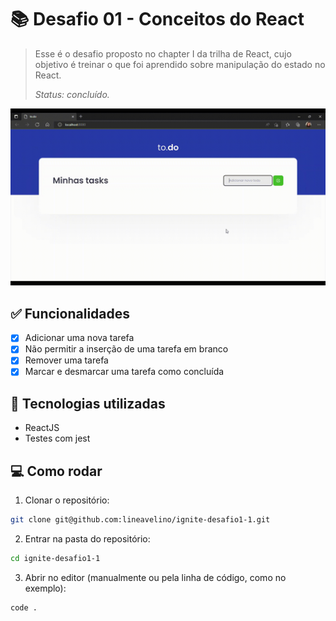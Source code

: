 # 📚 Desafio 01 - Conceitos do React

> Esse é o desafio proposto no chapter I da trilha de React, cujo objetivo é treinar o que foi aprendido sobre manipulação do estado no React.
>
> _Status: concluído._

<img src=".github/tasks.gif"/>

## ✅ Funcionalidades

- [x] Adicionar uma nova tarefa
- [x] Não permitir a inserção de uma tarefa em branco
- [x] Remover uma tarefa
- [x] Marcar e desmarcar uma tarefa como concluída

## 🚀 Tecnologias utilizadas

- ReactJS
- Testes com jest

## 💻 Como rodar

1. Clonar o repositório:

```bash
git clone git@github.com:lineavelino/ignite-desafio1-1.git
```

2. Entrar na pasta do repositório:

```bash
cd ignite-desafio1-1
```

3. Abrir no editor (manualmente ou pela linha de código, como no exemplo):

```bash
code .
```
